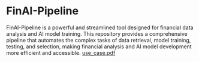 # FinAI-Pipeline
FinAI-Pipeline is a powerful and streamlined tool designed for financial data analysis and AI model training. This repository provides a comprehensive pipeline that automates the complex tasks of data retrieval, model training, testing, and selection, making financial analysis and AI model development more efficient and accessible.
[use_case.pdf](https://github.com/user-attachments/files/15945532/use_case.pdf)
